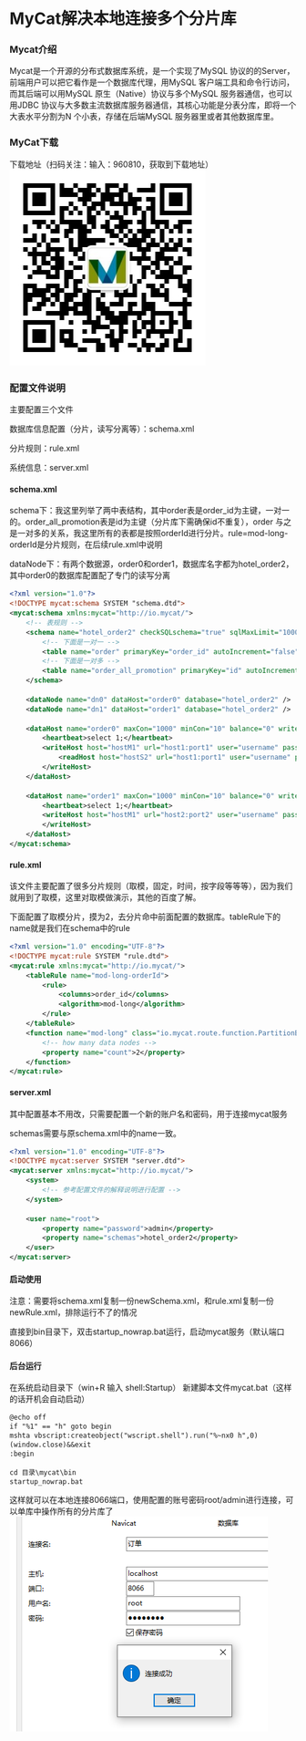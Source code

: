 # MyCat解决本地连接多个分片库

### Mycat介绍

Mycat是一个开源的分布式数据库系统，是一个实现了MySQL 协议的的Server，前端用户可以把它看作是一个数据库代理，用MySQL
客户端工具和命令行访问，而其后端可以用MySQL 原生（Native）协议与多个MySQL 服务器通信，也可以用JDBC
协议与大多数主流数据库服务器通信，其核心功能是分表分库，即将一个大表水平分割为N 个小表，存储在后端MySQL
服务器里或者其他数据库里。

### MyCat下载

下载地址（扫码关注：输入：960810，获取到下载地址）
![gzh_qrcode_12.jpg](..%2F..%2Fmedia%2Fgzh_qrcode_12.jpg)

### 配置文件说明

主要配置三个文件

数据库信息配置（分片，读写分离等）：schema.xml

分片规则：rule.xml

系统信息：server.xml


#### schema.xml
schema下：我这里列举了两中表结构，其中order表是order_id为主键，一对一的。order_all_promotion表是id为主键（分片库下需确保id不重复），order
与之是一对多的关系，我这里所有的表都是按照orderId进行分片。rule=mod-long-orderId是分片规则，在后续rule.xml中说明

dataNode下：有两个数据源，order0和order1，数据库名字都为hotel_order2，其中order0的数据库配置配了专门的读写分离

```xml
<?xml version="1.0"?>
<!DOCTYPE mycat:schema SYSTEM "schema.dtd">
<mycat:schema xmlns:mycat="http://io.mycat/">
    <!-- 表规则 -->
	<schema name="hotel_order2" checkSQLschema="true" sqlMaxLimit="10000">
		<!-- 下面是一对一 -->
		<table name="order" primaryKey="order_id" autoIncrement="false" dataNode="dn0,dn1,dn2,dn3" rule="mod-long-orderId"/>
		<!-- 下面是一对多 -->
		<table name="order_all_promotion" primaryKey="id" autoIncrement="false" dataNode="dn0,dn1,dn2,dn3" rule="mod-long-orderId"/>
    </schema>
	
	<dataNode name="dn0" dataHost="order0" database="hotel_order2" />
	<dataNode name="dn1" dataHost="order1" database="hotel_order2" />

	<dataHost name="order0" maxCon="1000" minCon="10" balance="0" writeType="0" dbType="mysql" dbDriver="native" switchType="1" slaveThreshold="100">
		<heartbeat>select 1;</heartbeat>
		<writeHost host="hostM1" url="host1:port1" user="username" password="password">
            <readHost host="hostS2" url="host1:port1" user="username" password="password" />
		</writeHost>
	</dataHost>

	<dataHost name="order1" maxCon="1000" minCon="10" balance="0" writeType="0" dbType="mysql" dbDriver="native" switchType="1" slaveThreshold="100">
		<heartbeat>select 1;</heartbeat>
        <writeHost host="hostM1" url="host2:port2" user="username" password="password">
        </writeHost>
	</dataHost>
</mycat:schema>
```


#### rule.xml

该文件主要配置了很多分片规则（取模，固定，时间，按字段等等等），因为我们就用到了取模，这里对取模做演示，其他的百度了解。

下面配置了取模分片，摸为2，去分片命中前面配置的数据库。tableRule下的name就是我们在schema中的rule

```xml
<?xml version="1.0" encoding="UTF-8"?>
<!DOCTYPE mycat:rule SYSTEM "rule.dtd">
<mycat:rule xmlns:mycat="http://io.mycat/">
	<tableRule name="mod-long-orderId">
		<rule>
			<columns>order_id</columns>
			<algorithm>mod-long</algorithm>
		</rule>
	</tableRule>
	<function name="mod-long" class="io.mycat.route.function.PartitionByMod">
		<!-- how many data nodes -->
		<property name="count">2</property>
	</function>
</mycat:rule>

```

#### server.xml

其中配置基本不用改，只需要配置一个新的账户名和密码，用于连接mycat服务

schemas需要与原schema.xml中的name一致。

```xml
<?xml version="1.0" encoding="UTF-8"?>
<!DOCTYPE mycat:server SYSTEM "server.dtd">
<mycat:server xmlns:mycat="http://io.mycat/">
    <system>
        <!-- 参考配置文件的解释说明进行配置 -->
    </system>

    <user name="root">
        <property name="password">admin</property>
        <property name="schemas">hotel_order2</property>
    </user>
</mycat:server>

```

#### 启动使用

注意：需要将schema.xml复制一份newSchema.xml，和rule.xml复制一份newRule.xml，排除运行不了的情况

直接到bin目录下，双击startup_nowrap.bat运行，启动mycat服务（默认端口8066）

#### 后台运行

在系统启动目录下（win+R 输入 shell:Startup） 新建脚本文件mycat.bat（这样的话开机会自动启动）

```shell
@echo off
if "%1" == "h" goto begin
mshta vbscript:createobject("wscript.shell").run("%~nx0 h",0)(window.close)&&exit
:begin

cd 目录\mycat\bin
startup_nowrap.bat
```

这样就可以在本地连接8066端口，使用配置的账号密码root/admin进行连接，可以单库中操作所有的分片库了
![pic_0001.png](pic_0001.png)

